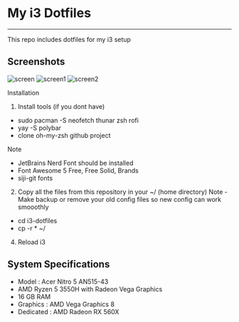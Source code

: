 # My i3 Dotfiles
-----------------
This repo includes dotfiles for my i3 setup

Screenshots
------------
![screen](https://user-images.githubusercontent.com/52344717/121675828-8e576580-cad1-11eb-8ae5-bf12efc09d3a.png)
![screen1](https://user-images.githubusercontent.com/52344717/121675901-a4652600-cad1-11eb-9933-860e320149d8.png)
![screen2](https://user-images.githubusercontent.com/52344717/121676325-1dfd1400-cad2-11eb-845c-89eeec4b9b2d.png)

Installation
1. Install tools (if you dont have)
- sudo pacman -S neofetch thunar zsh rofi 
- yay -S polybar 
- clone oh-my-zsh github project

Note 
- JetBrains Nerd Font should be installed
- Font Awesome 5 Free, Free Solid, Brands
- siji-git fonts

2. Copy all the files from this repository in your ~/ (home directory)
Note - Make backup or remove your old config files so new config can work smooothly

- cd i3-dotfiles 
- cp -r * ~/

4. Reload i3

System Specifications
----------------------
- Model : Acer Nitro 5 AN515-43
- AMD Ryzen 5 3550H with Radeon Vega Graphics
- 16 GB RAM
- Graphics : AMD Vega Graphics 8
- Dedicated : AMD Radeon RX 560X
